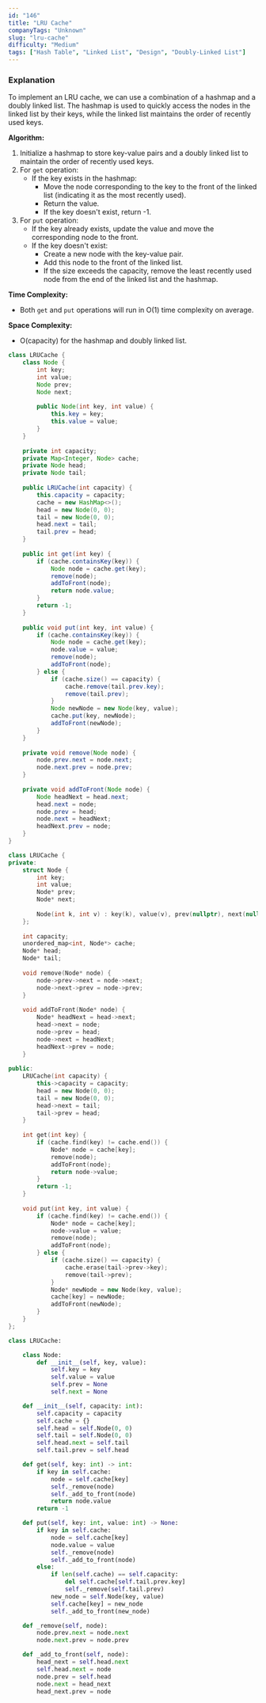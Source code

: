 ```yaml
---
id: "146"
title: "LRU Cache"
companyTags: "Unknown"
slug: "lru-cache"
difficulty: "Medium"
tags: ["Hash Table", "Linked List", "Design", "Doubly-Linked List"]
---
```


### Explanation

To implement an LRU cache, we can use a combination of a hashmap and a doubly linked list. The hashmap is used to quickly access the nodes in the linked list by their keys, while the linked list maintains the order of recently used keys.

**Algorithm:**
1. Initialize a hashmap to store key-value pairs and a doubly linked list to maintain the order of recently used keys.
2. For `get` operation:
   - If the key exists in the hashmap:
     - Move the node corresponding to the key to the front of the linked list (indicating it as the most recently used).
     - Return the value.
     - If the key doesn't exist, return -1.
3. For `put` operation:
   - If the key already exists, update the value and move the corresponding node to the front.
   - If the key doesn't exist:
     - Create a new node with the key-value pair.
     - Add this node to the front of the linked list.
     - If the size exceeds the capacity, remove the least recently used node from the end of the linked list and the hashmap.
   
**Time Complexity:**
- Both `get` and `put` operations will run in O(1) time complexity on average.

**Space Complexity:**
- O(capacity) for the hashmap and doubly linked list.
```java
class LRUCache {
    class Node {
        int key;
        int value;
        Node prev;
        Node next;
        
        public Node(int key, int value) {
            this.key = key;
            this.value = value;
        }
    }
    
    private int capacity;
    private Map<Integer, Node> cache;
    private Node head;
    private Node tail;
    
    public LRUCache(int capacity) {
        this.capacity = capacity;
        cache = new HashMap<>();
        head = new Node(0, 0);
        tail = new Node(0, 0);
        head.next = tail;
        tail.prev = head;
    }
    
    public int get(int key) {
        if (cache.containsKey(key)) {
            Node node = cache.get(key);
            remove(node);
            addToFront(node);
            return node.value;
        }
        return -1;
    }
    
    public void put(int key, int value) {
        if (cache.containsKey(key)) {
            Node node = cache.get(key);
            node.value = value;
            remove(node);
            addToFront(node);
        } else {
            if (cache.size() == capacity) {
                cache.remove(tail.prev.key);
                remove(tail.prev);
            }
            Node newNode = new Node(key, value);
            cache.put(key, newNode);
            addToFront(newNode);
        }
    }
    
    private void remove(Node node) {
        node.prev.next = node.next;
        node.next.prev = node.prev;
    }
    
    private void addToFront(Node node) {
        Node headNext = head.next;
        head.next = node;
        node.prev = head;
        node.next = headNext;
        headNext.prev = node;
    }
}
```

```cpp
class LRUCache {
private:
    struct Node {
        int key;
        int value;
        Node* prev;
        Node* next;
        
        Node(int k, int v) : key(k), value(v), prev(nullptr), next(nullptr) {}
    };
    
    int capacity;
    unordered_map<int, Node*> cache;
    Node* head;
    Node* tail;
    
    void remove(Node* node) {
        node->prev->next = node->next;
        node->next->prev = node->prev;
    }
    
    void addToFront(Node* node) {
        Node* headNext = head->next;
        head->next = node;
        node->prev = head;
        node->next = headNext;
        headNext->prev = node;
    }
    
public:
    LRUCache(int capacity) {
        this->capacity = capacity;
        head = new Node(0, 0);
        tail = new Node(0, 0);
        head->next = tail;
        tail->prev = head;
    }
    
    int get(int key) {
        if (cache.find(key) != cache.end()) {
            Node* node = cache[key];
            remove(node);
            addToFront(node);
            return node->value;
        }
        return -1;
    }
    
    void put(int key, int value) {
        if (cache.find(key) != cache.end()) {
            Node* node = cache[key];
            node->value = value;
            remove(node);
            addToFront(node);
        } else {
            if (cache.size() == capacity) {
                cache.erase(tail->prev->key);
                remove(tail->prev);
            }
            Node* newNode = new Node(key, value);
            cache[key] = newNode;
            addToFront(newNode);
        }
    }
};
```

```python
class LRUCache:

    class Node:
        def __init__(self, key, value):
            self.key = key
            self.value = value
            self.prev = None
            self.next = None

    def __init__(self, capacity: int):
        self.capacity = capacity
        self.cache = {}
        self.head = self.Node(0, 0)
        self.tail = self.Node(0, 0)
        self.head.next = self.tail
        self.tail.prev = self.head

    def get(self, key: int) -> int:
        if key in self.cache:
            node = self.cache[key]
            self._remove(node)
            self._add_to_front(node)
            return node.value
        return -1

    def put(self, key: int, value: int) -> None:
        if key in self.cache:
            node = self.cache[key]
            node.value = value
            self._remove(node)
            self._add_to_front(node)
        else:
            if len(self.cache) == self.capacity:
                del self.cache[self.tail.prev.key]
                self._remove(self.tail.prev)
            new_node = self.Node(key, value)
            self.cache[key] = new_node
            self._add_to_front(new_node)

    def _remove(self, node):
        node.prev.next = node.next
        node.next.prev = node.prev

    def _add_to_front(self, node):
        head_next = self.head.next
        self.head.next = node
        node.prev = self.head
        node.next = head_next
        head_next.prev = node
```
